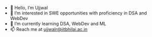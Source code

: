 - 👋 Hello, I’m Ujjwal
- 👀 I’m interested in SWE opportunities with proficiency in DSA and WebDev
- 🌱 I’m currently learning DSA, WebDev and ML
- 📫 Reach me at ujjwalr@iitbhilai.ac.in

<!---
ujjwi/ujjwi is a ✨ special ✨ repository because its `README.md` (this file) appears on your GitHub profile.
You can click the Preview link to take a look at your changes.
--->

